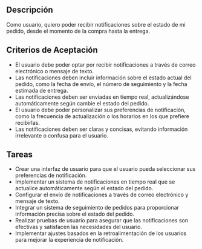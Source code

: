 ## Descripción
Como usuario, quiero poder recibir notificaciones sobre el estado de mi pedido, desde el momento de la compra hasta la entrega.
## Criterios de Aceptación
- El usuario debe poder optar por recibir notificaciones a través de correo electrónico o mensaje de texto.
- Las notificaciones deben incluir información sobre el estado actual del pedido, como la fecha de envío, el número de seguimiento y la fecha estimada de entrega.
- Las notificaciones deben ser enviadas en tiempo real, actualizándose automáticamente según cambie el estado del pedido.
- El usuario debe poder personalizar sus preferencias de notificación, como la frecuencia de actualización o los horarios en los que prefiere recibirlas.
- Las notificaciones deben ser claras y concisas, evitando información irrelevante o confusa para el usuario.
## Tareas
- Crear una interfaz de usuario para que el usuario pueda seleccionar sus preferencias de notificación.
- Implementar un sistema de notificaciones en tiempo real que se actualice automáticamente según el estado del pedido.
- Configurar el envío de notificaciones a través de correo electrónico y mensaje de texto.
- Integrar un sistema de seguimiento de pedidos para proporcionar información precisa sobre el estado del pedido.
- Realizar pruebas de usuario para asegurar que las notificaciones son efectivas y satisfacen las necesidades del usuario.
- Implementar ajustes basados en la retroalimentación de los usuarios para mejorar la experiencia de notificación.
